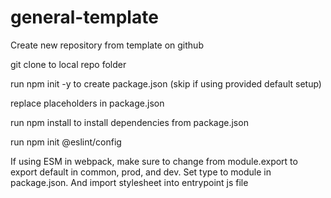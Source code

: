 # general-template

Create new repository from template on github

git clone <url> to local repo folder

run npm init -y to create package.json (skip if using provided default setup)

replace placeholders in package.json

run npm install to install dependencies from package.json

run npm init @eslint/config

If using ESM in webpack, make sure to change from module.export to export default in common, prod, and dev. Set type to module in package.json. And import stylesheet into entrypoint js file
